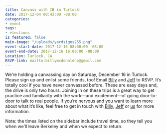 ```yaml
---
title: Canvass with IB in Turlock!
date: 2017-12-04 00:43:00 -08:00
categories:
- event
tags:
- elections
is featured: false
main-image: "/uploads/yardsigns255.png"
event-start-date: 2017-12-16 08:00:00 -08:00
event-end-date: 2017-12-16 16:00:00 -08:00
Location: Turlock, CA
RSVP-link: mailto:billymcdonaldnp@gmail.com
---
```


We’re holding a canvassing day on Saturday, December 16 in Turlock. Please sign up and enlist some friends, too! Email [Billy](mailto:billymcdonaldnp@gmail.com) and [Jeff](mailto:carlockjeff@gmail.com) to RSVP. It’s totally cool if you have never canvassed before. These are easy days and, the drive is only two hours. Joining in on these trips is a great way to get practice and familiarity with the work—and excitement—of going door-to-door to talk to real people. If you’re nervous and you want to learn more about what it’s like, feel free to get in touch with [Billy](mailto:billymcdonaldnp@gmail.com), [Jeff](mailto:carlockjeff@gmail.com) or [us](mailto:elections+owner@indivisibleberkeley.org) for more information.

Note: the times listed on the sidebar include travel time, so they tell you when we'll leave Berkeley and when we expect to return.